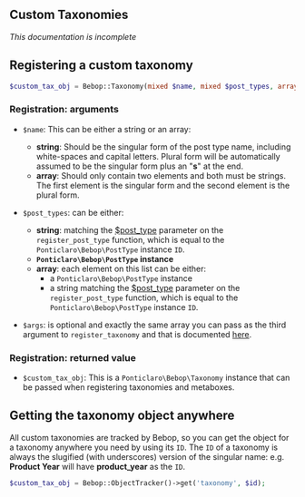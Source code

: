 Custom Taxonomies
---
*This documentation is incomplete*

## Registering a custom taxonomy

```php
$custom_tax_obj = Bebop::Taxonomy(mixed $name, mixed $post_types, array $args = array());
```

### Registration: arguments
- `$name`: This can be either a string or an array:
  - **string**: Should be the singular form of the post type name, including white-spaces and capital letters. Plural form will be automatically assumed to be the singular form plus an "**s**" at the end.
  - **array**: Should only contain two elements and both must be strings. The first element is the singular form and the second element is the plural form.

- `$post_types`: can be either:
  - **string**: matching the [$post_type](http://codex.wordpress.org/Function_Reference/register_post_type#Parameters) parameter on the `register_post_type` function, which is equal to the `Ponticlaro\Bebop\PostType` instance `ID`. 
  - **`Ponticlaro\Bebop\PostType` instance**
  - **array**: each element on this list can be either:
    - a `Ponticlaro\Bebop\PostType` instance
    - a string matching the [$post_type](http://codex.wordpress.org/Function_Reference/register_post_type#Parameters) parameter on the `register_post_type` function, which is equal to the `Ponticlaro\Bebop\PostType` instance `ID`. 

- `$args`: is optional and exactly the same array you can pass as the third argument to `register_taxonomy` and that is documented [here](http://codex.wordpress.org/Function_Reference/register_taxonomy#Arguments).

### Registration: returned value
- `$custom_tax_obj`: This is a `Ponticlaro\Bebop\Taxonomy` instance that can be passed when registering taxonomies and metaboxes.

## Getting the taxonomy object anywhere
All custom taxonomies are tracked by Bebop, so you can get the object for a taxonomy anywhere you need by using its `ID`. The `ID` of a taxonomy is always the slugified (with underscores) version of the singular name: e.g. **Product Year** will have **product_year** as the `ID`.

```php
$custom_tax_obj = Bebop::ObjectTracker()->get('taxonomy', $id);
```